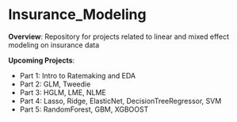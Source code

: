 # Insurance_Modeling
<b>Overview</b>: Repository for projects related to linear and mixed effect modeling on insurance data

<b>Upcoming Projects</b>:
- Part 1: Intro to Ratemaking and EDA 
- Part 2: GLM, Tweedie
- Part 3: HGLM, LME, NLME
- Part 4: Lasso, Ridge, ElasticNet, DecisionTreeRegressor, SVM
- Part 5: RandomForest, GBM, XGBOOST
